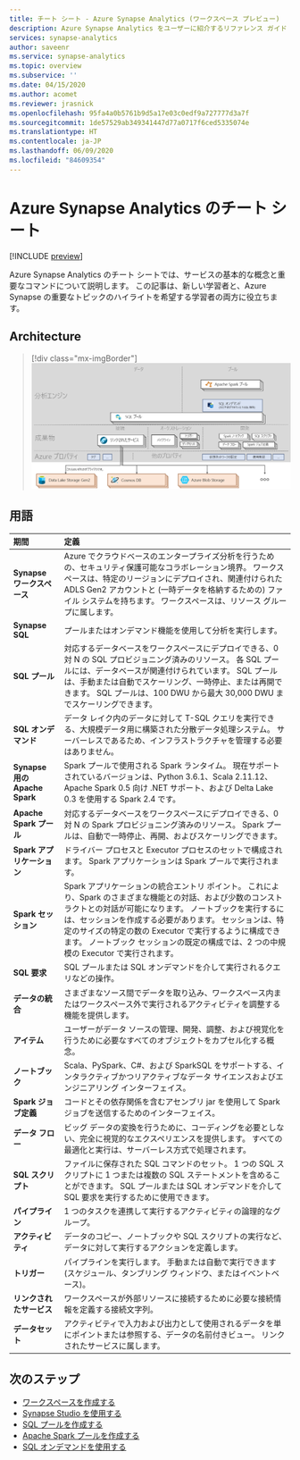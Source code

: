 ```yaml
---
title: チート シート - Azure Synapse Analytics (ワークスペース プレビュー)
description: Azure Synapse Analytics をユーザーに紹介するリファレンス ガイド
services: synapse-analytics
author: saveenr
ms.service: synapse-analytics
ms.topic: overview
ms.subservice: ''
ms.date: 04/15/2020
ms.author: acomet
ms.reviewer: jrasnick
ms.openlocfilehash: 95fa4a0b5761b9d5a17e03c0edf9a727777d3a7f
ms.sourcegitcommit: 1de57529ab349341447d77a0717f6ced5335074e
ms.translationtype: HT
ms.contentlocale: ja-JP
ms.lasthandoff: 06/09/2020
ms.locfileid: "84609354"
---
```

# <a name="azure-synapse-analytics-cheat-sheet"></a>Azure Synapse Analytics のチート シート

[!INCLUDE [preview](includes/note-preview.md)]

Azure Synapse Analytics のチート シートでは、サービスの基本的な概念と重要なコマンドについて説明します。 この記事は、新しい学習者と、Azure Synapse の重要なトピックのハイライトを希望する学習者の両方に役立ちます。

## <a name="architecture"></a>Architecture

> [!div class="mx-imgBorder"]
>![Synapse アーキテクチャ](media/overview-cheat-sheet/azure-synapse-architecture-cheat-sheet.png)

## <a name="terminology"></a>用語
| 期間                         | 定義      |
|:---                                 |:---                 |
| **Synapse ワークスペース** | Azure でクラウドベースのエンタープライズ分析を行うための、セキュリティ保護可能なコラボレーション境界。 ワークスペースは、特定のリージョンにデプロイされ、関連付けられた ADLS Gen2 アカウントと (一時データを格納するための) ファイル システムを持ちます。 ワークスペースは、リソース グループに属します。 |
| **Synapse SQL**   | プールまたはオンデマンド機能を使用して分析を実行します。  |
| **SQL プール**   | 対応するデータベースをワークスペースにデプロイできる、0 対 N の SQL プロビジョニング済みのリソース。 各 SQL プールには、データベースが関連付けられています。 SQL プールは、手動または自動でスケーリング、一時停止、または再開できます。 SQL プールは、100 DWU から最大 30,000 DWU までスケーリングできます。       |
| **SQL オンデマンド**   | データ レイク内のデータに対して T-SQL クエリを実行できる、大規模データ用に構築された分散データ処理システム。 サーバーレスであるため、インフラストラクチャを管理する必要はありません。       |
|**Synapse 用の Apache Spark** | Spark プールで使用される Spark ランタイム。 現在サポートされているバージョンは、Python 3.6.1、Scala 2.11.12、Apache Spark 0.5 向け .NET サポート、および Delta Lake 0.3 を使用する Spark 2.4 です。  | 
| **Apache Spark プール**  | 対応するデータベースをワークスペースにデプロイできる、0 対 N の Spark プロビジョニング済みのリソース。 Spark プールは、自動で一時停止、再開、およびスケーリングできます。  |
| **Spark アプリケーション**  |   ドライバー プロセスと Executor プロセスのセットで構成されます。 Spark アプリケーションは Spark プールで実行されます。            |
| **Spark セッション**  |   Spark アプリケーションの統合エントリ ポイント。 これにより、Spark のさまざまな機能との対話、および少数のコンストラクトとの対話が可能になります。 ノートブックを実行するには、セッションを作成する必要があります。 セッションは、特定のサイズの特定の数の Executor で実行するように構成できます。 ノートブック セッションの既定の構成では、2 つの中規模の Executor で実行されます。 |
| **SQL 要求**  |   SQL プールまたは SQL オンデマンドを介して実行されるクエリなどの操作。 |
|**データの統合**| さまざまなソース間でデータを取り込み、ワークスペース内またはワークスペース外で実行されるアクティビティを調整する機能を提供します。| 
|**アイテム**| ユーザーがデータ ソースの管理、開発、調整、および視覚化を行うために必要なすべてのオブジェクトをカプセル化する概念。|
|**ノートブック**| Scala、PySpark、C#、および SparkSQL をサポートする、インタラクティブかつリアクティブなデータ サイエンスおよびエンジニアリング インターフェイス。 |
|**Spark ジョブ定義**|コードとその依存関係を含むアセンブリ jar を使用して Spark ジョブを送信するためのインターフェイス。|
|**データ フロー**|  ビッグ データの変換を行うために、コーディングを必要としない、完全に視覚的なエクスペリエンスを提供します。 すべての最適化と実行は、サーバーレス方式で処理されます。 |
|**SQL スクリプト**| ファイルに保存された SQL コマンドのセット。 1 つの SQL スクリプトに 1 つまたは複数の SQL ステートメントを含めることができます。 SQL プールまたは SQL オンデマンドを介して SQL 要求を実行するために使用できます。|
|**パイプライン**| 1 つのタスクを連携して実行するアクティビティの論理的なグループ。|
|**アクティビティ**| データのコピー、ノートブックや SQL スクリプトの実行など、データに対して実行するアクションを定義します。|
|**トリガー**| パイプラインを実行します。 手動または自動で実行できます (スケジュール、タンブリング ウィンドウ、またはイベントベース)。|
|**リンクされたサービス**| ワークスペースが外部リソースに接続するために必要な接続情報を定義する接続文字列。|
|**データセット**|  アクティビティで入力および出力として使用されるデータを単にポイントまたは参照する、データの名前付きビュー。 リンクされたサービスに属します。|

## <a name="next-steps"></a>次のステップ

- [ワークスペースを作成する](quickstart-create-workspace.md)
- [Synapse Studio を使用する](quickstart-synapse-studio.md)
- [SQL プールを作成する](quickstart-create-sql-pool-portal.md)
- [Apache Spark プールを作成する](quickstart-create-apache-spark-pool-portal.md)
- [SQL オンデマンドを使用する](quickstart-sql-on-demand.md)

